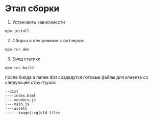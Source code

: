 # Этап сборки

1. Установить зависимости

```bash
npm install
```

2. Сборка в dev режиме с вотчером

```bash
npm run dev
```

3. Билд статики

```bash
npm run build
```

после билда в папке dist создадутся готовые файлы для клиента со следующей структурой:

```
--dist
----index.html
----vendors.js
----main.js
----assets
------image|svg|old files
```
